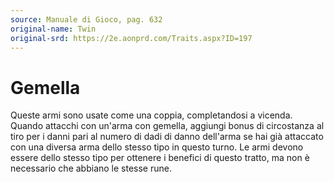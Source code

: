 ```yaml
---
source: Manuale di Gioco, pag. 632
original-name: Twin
original-srd: https://2e.aonprd.com/Traits.aspx?ID=197
---
```


# Gemella

Queste armi sono usate come una coppia, completandosi a vicenda. Quando attacchi
con un'arma con gemella, aggiungi bonus di circostanza al tiro per i danni pari
al numero di dadi di danno dell'arma se hai già attaccato con una diversa arma
dello stesso tipo in questo turno. Le armi devono essere dello stesso tipo per
ottenere i benefici di questo tratto, ma non è necessario che abbiano le stesse
rune.
